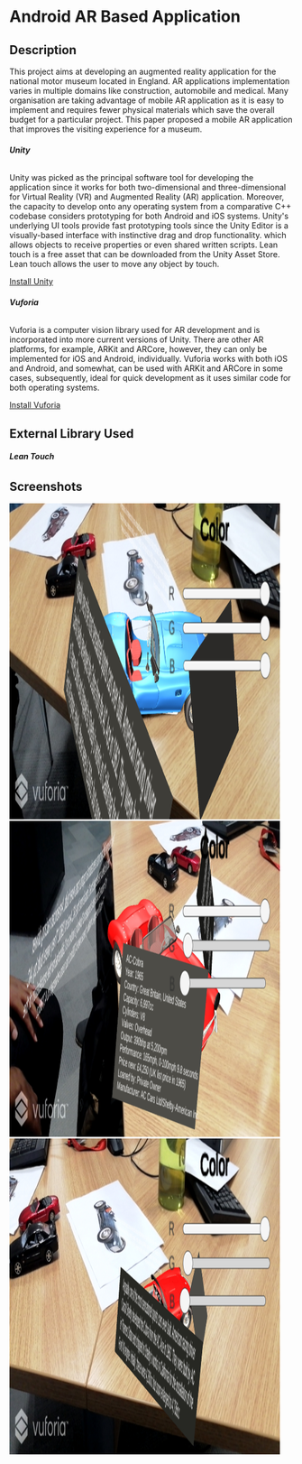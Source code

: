 # Android AR Based Application
## Description

This project aims at developing an augmented reality application for the national motor museum located in England. AR applications implementation varies in multiple domains like construction, automobile and medical. Many organisation are taking advantage of mobile AR application as it is easy to implement and requires fewer physical materials which save the overall budget for a particular project. This paper proposed a mobile AR application that improves the visiting experience for a museum. 

###### **Unity**

Unity was picked as the principal software tool for developing the application since it works for both two-dimensional and three-dimensional for Virtual Reality (VR) and Augmented Reality (AR) application. Moreover, the capacity to develop onto any operating system from a comparative C++ codebase considers prototyping for both Android and iOS systems. Unity's underlying UI tools provide fast prototyping tools since the Unity Editor is a visually-based interface with instinctive drag and drop functionality. which allows objects to receive properties or even shared written scripts. Lean touch is a free asset that can be downloaded from the Unity Asset Store. Lean touch allows the user to move any object by touch.

[Install Unity]()

###### **Vuforia**

Vuforia is a computer vision library used for AR development and is incorporated into more current versions of Unity. There are other AR platforms, for example, ARKit and ARCore, however, they can only be implemented for iOS and Android, individually. Vuforia works with both iOS and Android, and somewhat, can be used with ARKit and ARCore in some cases, subsequently, ideal for quick development as it uses similar code for both operating systems.

[Install Vuforia]()

## External Library Used

###### **Lean Touch**

## Screenshots
<img src="Screenshots/1.jpg" width="480" height="560"> <img src="Screenshots/2.jpg" width="480" height="560"> <img src="Screenshots/3.jpg" width="480" height="560">